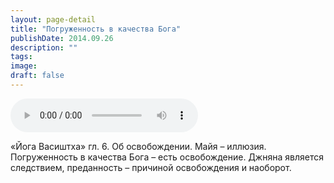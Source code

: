 ```yaml
---
layout: page-detail
title: "Погруженность в качества Бога"
publishDate: 2014.09.26
description: ""
tags:
image:
draft: false
---
```


<audio title="2014.09.26 - Погруженность в качества Бога.mp3" src="https://filer-api.advayta.org/v1.0/public/files/73095" controls=""></audio>

 «Йога Васиштха» гл. 6\. Об освобождении. Майя – иллюзия. Погруженность в качества Бога – есть освобождение. Джняна является следствием, преданность – причиной освобождения и наоборот. 

  

